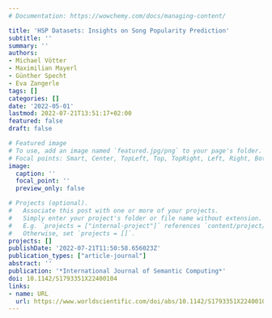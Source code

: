 ```yaml
---
# Documentation: https://wowchemy.com/docs/managing-content/

title: 'HSP Datasets: Insights on Song Popularity Prediction'
subtitle: ''
summary: ''
authors:
- Michael Vötter
- Maximilian Mayerl
- Günther Specht
- Eva Zangerle
tags: []
categories: []
date: '2022-05-01'
lastmod: 2022-07-21T13:51:17+02:00
featured: false
draft: false

# Featured image
# To use, add an image named `featured.jpg/png` to your page's folder.
# Focal points: Smart, Center, TopLeft, Top, TopRight, Left, Right, BottomLeft, Bottom, BottomRight.
image:
  caption: ''
  focal_point: ''
  preview_only: false

# Projects (optional).
#   Associate this post with one or more of your projects.
#   Simply enter your project's folder or file name without extension.
#   E.g. `projects = ["internal-project"]` references `content/project/deep-learning/index.md`.
#   Otherwise, set `projects = []`.
projects: []
publishDate: '2022-07-21T11:50:58.656023Z'
publication_types: ["article-journal"]
abstract: ''
publication: '*International Journal of Semantic Computing*'
doi: 10.1142/S1793351X22400104
links:
- name: URL
  url: https://www.worldscientific.com/doi/abs/10.1142/S1793351X22400104
---
```

